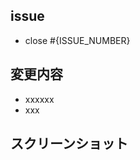 ## issue
<!-- 関連するissueがなければ消しちゃってください -->
- close #{ISSUE_NUMBER}

## 変更内容

- xxxxxx
- xxx

## スクリーンショット